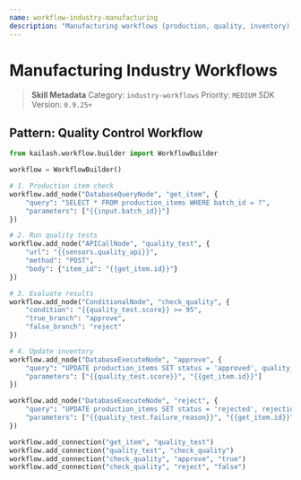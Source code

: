 ```yaml
---
name: workflow-industry-manufacturing
description: "Manufacturing workflows (production, quality, inventory). Use when asking 'manufacturing workflow', 'production line', 'quality control', or 'inventory management'."
---
```


# Manufacturing Industry Workflows

> **Skill Metadata**
> Category: `industry-workflows`
> Priority: `MEDIUM`
> SDK Version: `0.9.25+`

## Pattern: Quality Control Workflow

```python
from kailash.workflow.builder import WorkflowBuilder

workflow = WorkflowBuilder()

# 1. Production item check
workflow.add_node("DatabaseQueryNode", "get_item", {
    "query": "SELECT * FROM production_items WHERE batch_id = ?",
    "parameters": ["{{input.batch_id}}"]
})

# 2. Run quality tests
workflow.add_node("APICallNode", "quality_test", {
    "url": "{{sensors.quality_api}}",
    "method": "POST",
    "body": {"item_id": "{{get_item.id}}"}
})

# 3. Evaluate results
workflow.add_node("ConditionalNode", "check_quality", {
    "condition": "{{quality_test.score}} >= 95",
    "true_branch": "approve",
    "false_branch": "reject"
})

# 4. Update inventory
workflow.add_node("DatabaseExecuteNode", "approve", {
    "query": "UPDATE production_items SET status = 'approved', quality_score = ? WHERE id = ?",
    "parameters": ["{{quality_test.score}}", "{{get_item.id}}"]
})

workflow.add_node("DatabaseExecuteNode", "reject", {
    "query": "UPDATE production_items SET status = 'rejected', rejection_reason = ? WHERE id = ?",
    "parameters": ["{{quality_test.failure_reason}}", "{{get_item.id}}"]
})

workflow.add_connection("get_item", "quality_test")
workflow.add_connection("quality_test", "check_quality")
workflow.add_connection("check_quality", "approve", "true")
workflow.add_connection("check_quality", "reject", "false")
```

<!-- Trigger Keywords: manufacturing workflow, production line, quality control, inventory management -->
